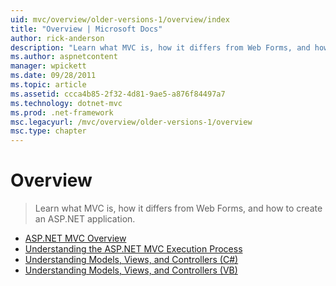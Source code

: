 ```yaml
---
uid: mvc/overview/older-versions-1/overview/index
title: "Overview | Microsoft Docs"
author: rick-anderson
description: "Learn what MVC is, how it differs from Web Forms, and how to create an ASP.NET application."
ms.author: aspnetcontent
manager: wpickett
ms.date: 09/28/2011
ms.topic: article
ms.assetid: ccca4b85-2f32-4d81-9ae5-a876f84497a7
ms.technology: dotnet-mvc
ms.prod: .net-framework
msc.legacyurl: /mvc/overview/older-versions-1/overview
msc.type: chapter
---
```

Overview
====================
> Learn what MVC is, how it differs from Web Forms, and how to create an ASP.NET application.


- [ASP.NET MVC Overview](asp-net-mvc-overview.md)
- [Understanding the ASP.NET MVC Execution Process](understanding-the-asp-net-mvc-execution-process.md)
- [Understanding Models, Views, and Controllers (C#)](understanding-models-views-and-controllers-cs.md)
- [Understanding Models, Views, and Controllers (VB)](understanding-models-views-and-controllers-vb.md)
